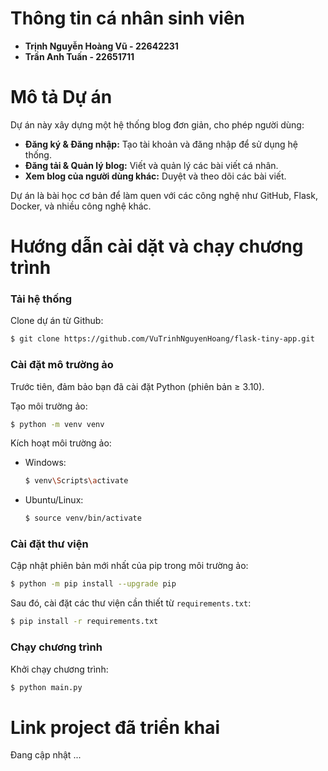 # Thông tin cá nhân sinh viên

- **Trịnh Nguyễn Hoàng Vũ - 22642231**
- **Trần Anh Tuấn - 22651711**

# Mô tả Dự án

Dự án này xây dựng một hệ thống blog đơn giản, cho phép người dùng:
- **Đăng ký & Đăng nhập:** Tạo tài khoản và đăng nhập để sử dụng hệ thống.
- **Đăng tải & Quản lý blog:** Viết và quản lý các bài viết cá nhân.
- **Xem blog của người dùng khác:** Duyệt và theo dõi các bài viết.

Dự án là bài học cơ bản để làm quen với các công nghệ như GitHub, Flask, Docker, và nhiều công nghệ khác.

# Hướng dẫn cài dặt và chạy chương trình

### Tải hệ thống

Clone dự án từ Github:
```bash
$ git clone https://github.com/VuTrinhNguyenHoang/flask-tiny-app.git
```

### Cài đặt mô trường ảo

Trước tiên, đảm bảo bạn đã cài đặt Python (phiên bản ≥ 3.10).

Tạo môi trường ảo:
```bash
$ python -m venv venv
```

Kích hoạt môi trường ảo:
- Windows: 
    ```bash
    $ venv\Scripts\activate
    ```

- Ubuntu/Linux:
    ```bash
    $ source venv/bin/activate
    ```

### Cài đặt thư viện

Cập nhật phiên bản mới nhất của pip trong môi trường ảo:
```bash
$ python -m pip install --upgrade pip
```

Sau đó, cài đặt các thư viện cần thiết từ `requirements.txt`:
```bash
$ pip install -r requirements.txt
```

### Chạy chương trình

Khởi chạy chương trình:
```bash
$ python main.py
```

# Link project đã triển khai

Đang cập nhật ...
